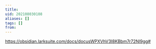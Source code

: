 ```yaml
---
title: 
uid: 202108030108
aliases: []
tags: []
from: 
---
```

https://obsidian.larksuite.com/docs/docusWPXVhV3I8KBbm7r72Nl9gg#